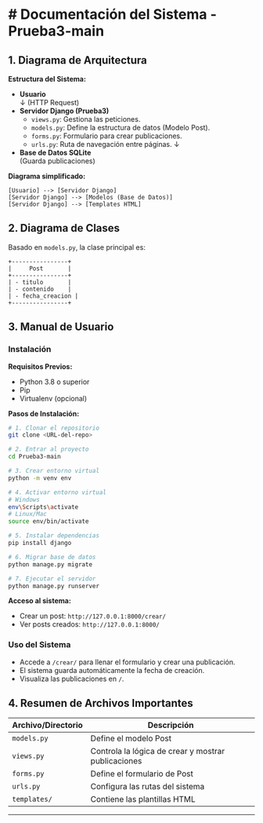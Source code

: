 # # Documentación del Sistema - Prueba3-main

## 1. Diagrama de Arquitectura

**Estructura del Sistema:**

- **Usuario**\
  ↓ (HTTP Request)
- **Servidor Django (Prueba3)**
  - `views.py`: Gestiona las peticiones.
  - `models.py`: Define la estructura de datos (Modelo Post).
  - `forms.py`: Formulario para crear publicaciones.
  - `urls.py`: Ruta de navegación entre páginas.
    ↓
- **Base de Datos SQLite**\
  (Guarda publicaciones)

**Diagrama simplificado:**

```
[Usuario] --> [Servidor Django]
[Servidor Django] --> [Modelos (Base de Datos)]
[Servidor Django] --> [Templates HTML]
```

## 2. Diagrama de Clases

Basado en `models.py`, la clase principal es:

```
+----------------+
|     Post       |
+----------------+
| - titulo       |
| - contenido    |
| - fecha_creacion |
+----------------+
```

## 3. Manual de Usuario

### Instalación

**Requisitos Previos:**

- Python 3.8 o superior
- Pip
- Virtualenv (opcional)

**Pasos de Instalación:**

```bash
# 1. Clonar el repositorio
git clone <URL-del-repo>

# 2. Entrar al proyecto
cd Prueba3-main

# 3. Crear entorno virtual
python -m venv env

# 4. Activar entorno virtual
# Windows
env\Scripts\activate
# Linux/Mac
source env/bin/activate

# 5. Instalar dependencias
pip install django

# 6. Migrar base de datos
python manage.py migrate

# 7. Ejecutar el servidor
python manage.py runserver
```

**Acceso al sistema:**

- Crear un post: `http://127.0.0.1:8000/crear/`
- Ver posts creados: `http://127.0.0.1:8000/`

### Uso del Sistema

- Accede a `/crear/` para llenar el formulario y crear una publicación.
- El sistema guarda automáticamente la fecha de creación.
- Visualiza las publicaciones en `/`.

## 4. Resumen de Archivos Importantes

| Archivo/Directorio | Descripción                                         |
| ------------------ | --------------------------------------------------- |
| `models.py`        | Define el modelo Post                               |
| `views.py`         | Controla la lógica de crear y mostrar publicaciones |
| `forms.py`         | Define el formulario de Post                        |
| `urls.py`          | Configura las rutas del sistema                     |
| `templates/`       | Contiene las plantillas HTML                        |

---



